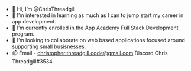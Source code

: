 - 👋 Hi, I’m @ChrisThreadgill
- 👀 I’m interested in learning as much as I can to jump start my career in app development. 
- 🌱 I’m currently enrolled in the App Academy Full Stack Development program.
- 💞️ I’m looking to collaborate on web based applications focused around supporting small busisnesses. 
- 📫 Email - christopher.threadgill.code@gmail.com  Discord Chris Threadgill#3534 

<!---
ChrisThreadgill/ChrisThreadgill is a ✨ special ✨ repository because its `README.md` (this file) appears on your GitHub profile.
You can click the Preview link to take a look at your changes.
--->
